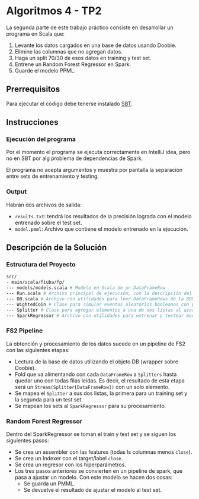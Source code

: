 # Algoritmos 4 - TP2

La segunda parte de este trabajo práctico consiste en desarrollar un programa en Scala que:

1. Levante los datos cargados en una base de datos usando Doobie.
2. Elimine las columnas que no agregan datos.
3. Haga un split 70/30 de esos datos en training y test set.
4. Entrene un Random Forest Regressor en Spark. 
5. Guarde el modelo PPML.

## Prerrequisitos

Para ejecutar el código debe tenerse instalado [SBT](https://www.scala-sbt.org/1.x/docs/Installing-sbt-on-Linux.html).

## Instrucciones

### Ejecución del programa

Por el momento el programa se ejecuta correctamente en IntelliJ idea, pero no en SBT por alg problema de dependencias de Spark.

El programa no acepta argumentos y muestra por pantalla la separación entre sets de entrenamiento y testing.

### Output

Habrán dos archivos de salida:

- `results.txt`: tendrá los resultados de la precisión lograda con el modelo entrenado sobre el test set. 
- `model.pmml`: Archivo que contiene el modelo entrenado en la ejecución. 

## Descripción de la Solución

### Estructura del Proyecto

```bash
src/
- main/scala/fiuba/fp/
--- models/models.scala # Modelo en Scala de un DataFrameRow
--- Run.scala # Archivo principal de ejecución, con la descripción del pipeline FS2.
--- DB.scala # Archivo con utilidades para leer DataFrameRows de la BDD.
--- WightedCoin # Clase para simular eventos aleatorios booleanos con probabilidad.
--- Splitter # Clase para agregar elementos a una de dos listas al azar.
--- SparkRegressor # Archivo con utilidades para entrenar y testear modelos de machine learning.
```

### FS2 Pipeline

La obtención y procesamiento de los datos sucede en un pipeline de FS2 con las siguientes etapas:

- Lectura de la base de datos utilizando el objeto DB (wrapper sobre Doobie).
- Fold que va alimentando con cada `DataFrameRow` a `Splitters` hasta quedar uno con todas filas leídas. 
  Es decir, el resultado de esta etapa será un `Stream(Splitter[DataFrameRow])` con un solo elemento. 
- Se mapea el `Splitter` a sus dos listas, la primera para un training set y la segunda para un test set.
- Se mapean los sets al `SparkRegressor` para su procesamiento.

### Random Forest Regressor

Dentro del SparkRegressor se toman el train y test set y se siguen los siguientes pasos:

- Se crea un assembler con las features (todas ls columnas menos `close`).
- Se crea un Indexer con el target/label `close`.
- Se crea un regresor con los hiperparámetros.
- Los tres pasos anteriores se convierten en un pipeline de spark, que pasa a 
ajustar un modelo. Con este modelo se hacen dos cosas:
  - Se guarda un PMML.
  - Se devuelve el resultado de ajustar el modelo al test set.


